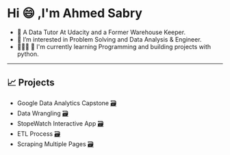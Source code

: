 <h1>Hi 😄 ,I'm Ahmed Sabry</h1>

- 📢  A Data Tutor At Udacity and a Former Warehouse Keeper.
- 💬 I’m interested in Problem Solving and Data Analysis & Engineer.
- 👨🏻‍💻 🥤 I'm currently learning Programming and building projects with python.

-----

## 📈 Projects
- Google Data Analytics Capstone [🗃](https://github.com/SABRIOUS/Google_Data_Analysis_Capstone) 
- Data Wrangling [🗃](https://github.com/SABRIOUS/Wrangling_Data_Udacity)
- StopeWatch Interactive App [🗃](https://github.com/SABRIOUS/Mastering_Python/blob/master/52.py)
- ETL Process [🗃](https://github.com/SABRIOUS/Mastering_Python/blob/master/ExtractTransformLoad_V2.ipynb)
- Scraping Multiple Pages [🗃](https://github.com/SABRIOUS/Mastering_Python/blob/master/start_1.ipynb)


<!---
SABRIOUS/SABRIOUS is a ✨ special ✨ repository because its `README.md` (this file) appears on your GitHub profile.
You can click the Preview link to take a look at your changes.
--->

